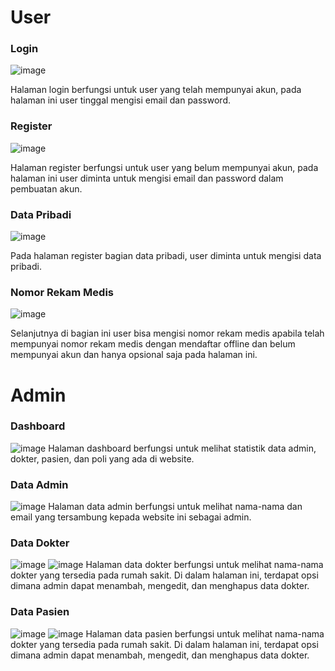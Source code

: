 # User

### Login
![image](https://github.com/Nicolarieska/Capstone/assets/125946457/1126e00c-5908-407e-8ade-c64411201b1c)

Halaman login berfungsi untuk user yang telah mempunyai akun, pada halaman ini user tinggal mengisi email dan password.


### Register
![image](https://github.com/Nicolarieska/Capstone/assets/125946457/e65fcb90-04df-44cd-995c-f390fbdd29e9)

Halaman register berfungsi untuk user yang belum mempunyai akun, pada halaman ini user diminta untuk mengisi email dan password dalam pembuatan akun.


### Data Pribadi
![image](https://github.com/Nicolarieska/Capstone/assets/125946457/85a52a4c-0b49-49e3-b4d2-9187aeb1fab3)

Pada halaman register bagian data pribadi, user diminta untuk mengisi data pribadi.

### Nomor Rekam Medis
![image](https://github.com/Nicolarieska/Capstone/assets/125946457/a809b66d-c127-4e6b-9dcb-2bb43c8bca4c)

Selanjutnya di bagian ini user bisa mengisi nomor rekam medis apabila telah mempunyai nomor rekam medis dengan mendaftar offline dan belum mempunyai akun dan hanya opsional saja pada halaman ini.


# Admin

### Dashboard
![image](https://github.com/Nicolarieska/Capstone/assets/90572183/3fd5216e-06a0-4a90-aa75-1055643b6b05)
Halaman dashboard berfungsi untuk melihat statistik data admin, dokter, pasien, dan poli yang ada di website.

### Data Admin
![image](https://github.com/Nicolarieska/Capstone/assets/90572183/2aa8d458-1d85-4331-96c5-8f56df186a37)
Halaman data admin berfungsi untuk melihat nama-nama dan email yang tersambung kepada website ini sebagai admin.

### Data Dokter
![image](https://github.com/Nicolarieska/Capstone/assets/90572183/6b78040b-f86e-437d-ba1a-1b70a2bb1ac3)
![image](https://github.com/Nicolarieska/Capstone/assets/90572183/6c069f68-79c1-4482-8b8c-9e00abc08c31)
Halaman data dokter berfungsi untuk melihat nama-nama dokter yang tersedia pada rumah sakit. Di dalam halaman ini, terdapat opsi dimana admin dapat menambah, mengedit, dan menghapus data dokter.

### Data Pasien
![image](https://github.com/Nicolarieska/Capstone/assets/90572183/d7be39f3-dcad-4683-84bd-61032877c22c)
![image](https://github.com/Nicolarieska/Capstone/assets/90572183/2aa2bdae-7f63-450c-9063-14796d772702)
Halaman data pasien berfungsi untuk melihat nama-nama dokter yang tersedia pada rumah sakit. Di dalam halaman ini, terdapat opsi dimana admin dapat menambah, mengedit, dan menghapus data dokter.
